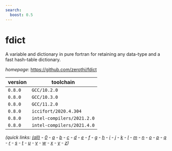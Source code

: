 ```yaml
---
search:
  boost: 0.5
---
```

# fdict

A variable and dictionary in pure fortran for retaining any data-type and a fast hash-table dictionary.

*homepage*: <https://github.com/zerothi/fdict>

version | toolchain
--------|----------
``0.8.0`` | ``GCC/10.2.0``
``0.8.0`` | ``GCC/10.3.0``
``0.8.0`` | ``GCC/11.2.0``
``0.8.0`` | ``iccifort/2020.4.304``
``0.8.0`` | ``intel-compilers/2021.2.0``
``0.8.0`` | ``intel-compilers/2021.4.0``


*(quick links: [(all)](../index.md) - [0](../0/index.md) - [a](../a/index.md) - [b](../b/index.md) - [c](../c/index.md) - [d](../d/index.md) - [e](../e/index.md) - [f](../f/index.md) - [g](../g/index.md) - [h](../h/index.md) - [i](../i/index.md) - [j](../j/index.md) - [k](../k/index.md) - [l](../l/index.md) - [m](../m/index.md) - [n](../n/index.md) - [o](../o/index.md) - [p](../p/index.md) - [q](../q/index.md) - [r](../r/index.md) - [s](../s/index.md) - [t](../t/index.md) - [u](../u/index.md) - [v](../v/index.md) - [w](../w/index.md) - [x](../x/index.md) - [y](../y/index.md) - [z](../z/index.md))*

